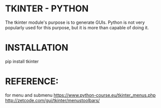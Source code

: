# TKINTER - PYTHON
  The tkinter module's purpose is to generate GUIs. Python is not very popularly used for this purpose, but it is more than capable of doing it.
  
# INSTALLATION
   pip install tkinter

# REFERENCE:
for menu and submenu
https://www.python-course.eu/tkinter_menus.php
http://zetcode.com/gui/tkinter/menustoolbars/
